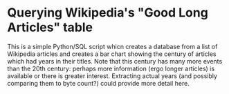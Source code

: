 # Querying Wikipedia's "Good Long Articles" table

This is a simple Python/SQL script whicn creates a database from a list of Wikipedia articles and creates a bar chart showing the century of articles which had years in their titles.
Note that this century has many more events than the 20th century: perhaps more information (ergo longer articles) is available or there is greater interest.
Extracting actual years (and possibly comparing them to byte count?) could provide more detail here.

